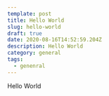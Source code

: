 ```yaml
---
template: post
title: Hello World
slug: hello-world
draft: true
date: 2020-08-16T14:52:59.204Z
description: Hello World
category: general
tags:
  - genenral
---
```

Hello World